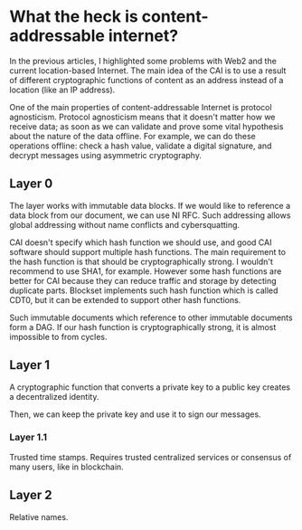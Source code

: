 # What the heck is content-addressable internet?

In the previous articles, I highlighted some problems with Web2 and the current location-based Internet. The main idea of the CAI is to use a result of different cryptographic functions of content as an address instead of a location (like an IP address).

One of the main properties of content-addressable Internet is protocol agnosticism. Protocol agnosticism means that it doesn't matter how we receive data; as soon as we can validate and prove some vital hypothesis about the nature of the data offline. For example, we can do these operations offline: check a hash value, validate a digital signature, and decrypt messages using asymmetric cryptography.

## Layer 0

The layer works with immutable data blocks. If we would like to reference a data block from our document, we can use NI RFC. Such addressing allows global addressing without name conflicts and cybersquatting.

CAI doesn't specify which hash function we should use, and good CAI software should support multiple hash functions. The main requirement to the hash function is that should be cryptographically strong. I wouldn't recommend to use SHA1, for example. However some hash functions are better for CAI because they can reduce traffic and storage by detecting duplicate parts. Blockset implements such hash function which is called CDT0, but it can be extended to support other hash functions.

Such immutable documents which reference to other immutable documents form a DAG. If our hash function is cryptographically strong, it is almost impossible to from cycles.

## Layer 1

A cryptographic function that converts a private key to a public key creates a decentralized identity.

Then, we can keep the private key and use it to sign our messages.

### Layer 1.1

Trusted time stamps. Requires trusted centralized services or consensus of many users, like in blockchain.

## Layer 2

Relative names.

